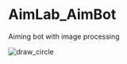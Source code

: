# AimLab_AimBot
  Aiming bot with image processing

![draw_circle](https://user-images.githubusercontent.com/44750494/172468388-622d4967-7d5f-47df-bf41-1fea0dea4dba.gif)


